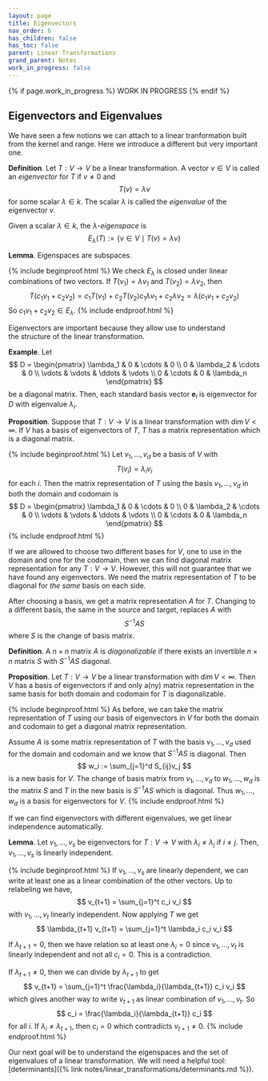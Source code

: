 ```yaml
---
layout: page
title: Eigenvectors
nav_order: 6
has_children: false
has_toc: false
parent: Linear Transformations
grand_parent: Notes
work_in_progress: false
---
```


{% if page.work_in_progress %}
    WORK IN PROGRESS
{% endif %}

## Eigenvectors and Eigenvalues

We have seen a few notions we can attach to a linear tranformation 
built from the kernel and range. Here we introduce a different 
but very important one. 

**Definition**. Let $T: V \to V$ be a linear transformation. A 
vector $v \in V$ is called an _eigenvector_ for $T$ if $v \neq 0$
and 
$$
    T(v) = \lambda v
$$
for some scalar $\lambda \in k$. The scalar $\lambda$ is called 
the _eigenvalue_ of the eigenvector $v$. 

Given a scalar $\lambda \in k$, the $\lambda$-_eigenspace_ is 
$$
    E_{\lambda}(T) := \lbrace v \in V \mid T(v) = \lambda v \rbrace 
$$

**Lemma**. Eigenspaces are subspaces. 

{% include beginproof.html %}
We check $E_\lambda$ is closed under linear combinations of 
two vectors. If $T(v_1) = \lambda v_1$ and $T(v_2) = 
\lambda v_2$, then 
$$
    T(c_1v_1+c_2v_2) = c_1T(v_1) + c_2T(v_2) c_1 \lambda v_1 
    + c_2 \lambda v_2 = \lambda(c_1v_1 + c_2v_2)
$$
So $c_1v_1 + c_2v_2 \in E_\lambda$. 
{% include endproof.html %}

Eigenvectors are important because they allow use to understand  
the structure of the linear transformation. 

**Example**. Let 
$$
    D = \begin{pmatrix}
    \lambda_1 & 0 & \cdots & 0 \\
    0 & \lambda_2 & \cdots & 0 \\
    \vdots & \vdots & \ddots & \vdots \\
    0 & \cdots & 0 & \lambda_n 
    \end{pmatrix}
$$
be a diagonal matrix. Then, each standard basis vector 
$\mathbf{e}_i$ is eigenvector for $D$ with eigenvalue 
$\lambda_i$. 

**Proposition**. Suppose that $T : V \to V$ is a linear 
transformation with $\dim V < \infty$. 
If $V$ has a basis of eigenvectors of 
$T$, $T$ has a matrix representation which is a 
diagonal matrix. 

{% include beginproof.html %}
Let $v_1,\ldots,v_d$ be a basis of $V$ with 
$$
    T(v_i) = \lambda_i v_i
$$
for each $i$. Then the matrix representation of 
$T$ using the basis $v_1,\ldots,v_d$ in both the domain 
and codomain is 
$$
    D = \begin{pmatrix}
    \lambda_1 & 0 & \cdots & 0 \\
    0 & \lambda_2 & \cdots & 0 \\
    \vdots & \vdots & \ddots & \vdots \\
    0 & \cdots & 0 & \lambda_n 
    \end{pmatrix}
$$
{% include endproof.html %}

If we are allowed to choose two different bases for $V$, 
one to use in the domain and one for the codomain, then 
we can find diagonal matrix representation for any 
$T : V \to V$. However, this will not guarantee that 
we have found any eigenvectors. We need the matrix 
representation of $T$ to be diagonal for _the same_ 
basis on each side. 

After choosing a basis, we get a matrix representation 
$A$ for $T$. Changing to a different basis, the same in 
the source and target, replaces $A$ with 
$$
    S^{-1}AS
$$
where $S$ is the change of basis matrix. 

**Definition**. A $n\times n$ matrix $A$ is _diagonalizable_ if 
there exists an invertible $n \times n$ matrix $S$ with 
$S^{-1} A S$ diagonal. 

**Proposition**. Let $T: V \to V$ be a linear transformation 
with $\dim V < \infty$. Then $V$ has a basis of 
eigenvectors if and only a(ny) matrix representation in the 
same basis for both domain and codomain for 
$T$ is diagonalizable. 

{% include beginproof.html %}
As before, we can take the matrix representation of $T$ 
using our basis of eigenvectors in $V$ for both the domain and 
codomain to get a diagonal matrix representation. 

Assume $A$ is some matrix representation of $T$ with the basis 
$v_1,\ldots,v_d$ used for the domain and codomain 
and we know that $S^{-1}AS$ is diagonal. Then 
$$
    w_i := \sum_{j=1}^d S_{ij}v_j
$$
is a new basis for $V$. The change of basis matrix 
from $v_1, \ldots, v_d$ to $w_1,\ldots,w_d$ is the matrix $S$ 
and $T$ in the new basis is $S^{-1}AS$ which is diagonal. 
Thus $w_1,\ldots,w_d$ is a basis for eigenvectors for $V$. 
{% include endproof.html %}

If we can find eigenvectors with different eigenvalues, we 
get linear independence automatically. 

**Lemma**. Let $v_1,\ldots,v_s$ be eigenvectors for 
$T: V \to V$ with $\lambda_i \neq \lambda_j$ if $i \neq j$. 
Then, $v_1,\ldots,v_s$ is linearly independent. 

{% include beginproof.html %}
If $v_1,\ldots,v_s$ are linearly dependent, we can write
at least one as a linear combination of the other vectors. 
Up to relabeling we have, 
$$
    v_{t+1} = \sum_{j=1}^t c_i v_i
$$
with $v_1,\ldots,v_t$ linearly independent. 
Now applying $T$ we get 
$$
    \lambda_{t+1} v_{t+1} = \sum_{j=1}^t \lambda_i c_i v_i 
$$

If $\lambda_{t+1} = 0$, then we have relation so at least one 
$\lambda_i = 0$ since $v_1,\ldots,v_t$ is linearly independent 
and not all $c_i = 0$. This is a contradiction. 

If $\lambda_{t+1} \neq 0$, then we can divide by $\lambda_{t+1}$ 
to get 
$$
    v_{t+1} = \sum_{j=1}^t \frac{\lambda_i}{\lambda_{t+1}} c_i v_i 
$$
which gives another way to write $v_{t+1}$ as linear combination of 
$v_1,\ldots,v_t$. So 
$$
    c_i = \frac{\lambda_i}{\lambda_{t+1}} c_i 
$$
for all $i$. If $\lambda_i \neq \lambda_{t+1}$, then $c_i = 0$ 
which contradicts $v_{t+1} \neq 0$.
{% include endproof.html %}

Our next goal will be to understand the eigenspaces and the 
set of eigenvalues of a linear transformation. We will need a 
helpful tool: 
[determinants]({% link notes/linear_transformations/determinants.md %}).
